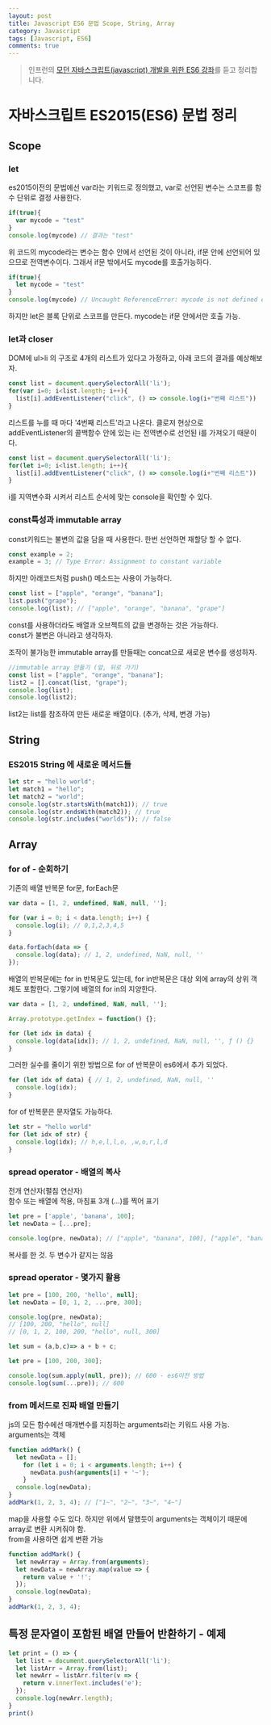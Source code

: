 ```yaml
---
layout: post
title: Javascript ES6 문법 Scope, String, Array
category: Javascript
tags: [Javascript, ES6]
comments: true
---
```


> 인프런의 [모던 자바스크립트(javascript) 개발을 위한 ES6 강좌](https://www.inflearn.com/course/es6-%EA%B0%95%EC%A2%8C-%EC%9E%90%EB%B0%94%EC%8A%A4%ED%81%AC%EB%A6%BD%ED%8A%B8/dashboard)를 듣고 정리합니다. 

# 자바스크립트 ES2015(ES6) 문법 정리

## Scope

### let

es2015이전의 문법에선 var라는 키워드로 정의했고, var로 선언된 변수는 스코프를 함수 단위로 결정 사용한다.

```javascript
if(true){
  var mycode = "test"
}
console.log(mycode) // 결과는 "test"
```
위 코드의 mycode라는 변수는 함수 안에서 선언된 것이 아니라, if문 안에 선언되어 있으므로 전역변수이다. 그래서 if문 밖에서도 mycode를 호출가능하다.

```javascript
if(true){
  let mycode = "test"
}
console.log(mycode) // Uncaught ReferenceError: mycode is not defined error 발생
```

하지만 let은 블록 단위로 스코프를 만든다. mycode는 if문 안에서만 호출 가능.

### let과 closer

DOM에 ul>li 의 구조로 4개의 리스트가 있다고 가정하고, 아래 코드의 결과를 예상해보자.

```javascript
const list = document.querySelectorAll('li');
for(var i=0; i<list.length; i++){
  list[i].addEventListener("click", () => console.log(i+"번째 리스트"))
}
```

리스트를 누를 때 마다 '4번째 리스트'라고 나온다. 클로저 현상으로 addEventListener의 콜백함수 안에 있는 i는 전역변수로 선언된 i를 가져오기 때문이다.

```javascript
const list = document.querySelectorAll('li');
for(let i=0; i<list.length; i++){
  list[i].addEventListener("click", () => console.log(i+"번째 리스트"))
}
```

i를 지역변수화 시켜서 리스트 순서에 맞는 console을 확인할 수 있다.


### const특성과 immutable array

const키워드는 불변의 값을 담을 때 사용한다. 한번 선언하면 재할당 할 수 없다.

```javascript
const example = 2;
example = 3; // Type Error: Assignment to constant variable
```

하지만 아래코드처럼 push() 메소드는 사용이 가능하다.

```javascript
const list = ["apple", "orange", "banana"];
list.push("grape");
console.log(list); // ["apple", "orange", "banana", "grape"]
```
const를 사용하더라도 배열과 오브젝트의 값을 변경하는 것은 가능하다.  
const가 불변은 아니라고 생각하자.

조작이 불가능한 immutable array를 만들때는 concat으로 새로운 변수를 생성하자.

```javascript
//immutable array 만들기 (앞, 뒤로 가기)
const list = ["apple", "orange", "banana"];
list2 = [].concat(list, "grape");
console.log(list);
console.log(list2);
```
list2는 list를 참조하여 만든 새로운 배열이다. (추가, 삭제, 변경 가능)

## String

### ES2015 String 에 새로운 메서드들

```javascript
let str = "hello world";
let match1 = "hello";
let match2 = "world";
console.log(str.startsWith(match1)); // true
console.log(str.endsWith(match2)); // true
console.log(str.includes("worlds")); // false
```

## Array

### for of - 순회하기

기존의 배열 반복문 for문, forEach문

```javascript
var data = [1, 2, undefined, NaN, null, ''];

for (var i = 0; i < data.length; i++) {
  console.log(i); // 0,1,2,3,4,5
}

data.forEach(data => {
  console.log(data); // 1, 2, undefined, NaN, null, ''
});
```

배열의 반복문에는 for in 반복문도 있는데, for in반복문은 대상 외에 array의 상위 객체도 포함한다. 그렇기에 배열의 for in의 지양한다.

```javascript
var data = [1, 2, undefined, NaN, null, ''];

Array.prototype.getIndex = function() {};

for (let idx in data) {
  console.log(data[idx]); // 1, 2, undefined, NaN, null, '', ƒ () {}
}
```

그러한 실수를 줄이기 위한 방법으로 for of 반복문이 es6에서 추가 되었다.

```javascript
for (let idx of data) { // 1, 2, undefined, NaN, null, ''
  console.log(idx);
}
```

for of 반복문은 문자열도 가능하다.

```javascript
let str = "hello world"
for (let idx of str) {
  console.log(idx); // h,e,l,l,o, ,w,o,r,l,d
}
```

### spread operator - 배열의 복사

전개 연산자(펼침 연산자)  
함수 또는 배열에 적용, 마침표 3개 (...)를 찍어 표기

```javascript
let pre = ['apple', 'banana', 100];
let newData = [...pre];

console.log(pre, newData); // ["apple", "banana", 100], ["apple", "banana", 100]
```
복사를 한 것. 두 변수가 같지는 않음 

### spread operator - 몇가지 활용

```javascript
let pre = [100, 200, 'hello', null];
let newData = [0, 1, 2, ...pre, 300];

console.log(pre, newData); 
// [100, 200, "hello", null] 
// [0, 1, 2, 100, 200, "hello", null, 300]
```

```javascript
let sum = (a,b,c)=> a + b + c;

let pre = [100, 200, 300];

console.log(sum.apply(null, pre)); // 600 - es6이전 방법 
console.log(sum(...pre)); // 600
```

### from 메서드로 진짜 배열 만들기

js의 모든 함수에선 매개변수를 지칭하는 arguments라는 키워드 사용 가능. arguments는 객체
```javascript
function addMark() {
  let newData = [];
    for (let i = 0; i < arguments.length; i++) {
      newData.push(arguments[i] + '~');
    }
  console.log(newData);
}
addMark(1, 2, 3, 4); // ["1~", "2~", "3~", "4~"]
```

map을 사용할 수도 있다. 하지만 위에서 말했듯이 arguments는 객체이기 때문에 array로 변환 시켜줘야 함.  
from을 사용하면 쉽게 변환 가능

```javascript
function addMark() {
  let newArray = Array.from(arguments);
  let newData = newArray.map(value => {
    return value + '!';
  });
  console.log(newData);
}
addMark(1, 2, 3, 4);
```

## 특정 문자열이 포함된 배열 만들어 반환하기 - 예제

```javascript
let print = () => {
  let list = document.querySelectorAll('li');
  let listArr = Array.from(list);
  let newArr = listArr.filter(v => {
    return v.innerText.includes('e');
  });
  console.log(newArr.length);
}
print()
```
